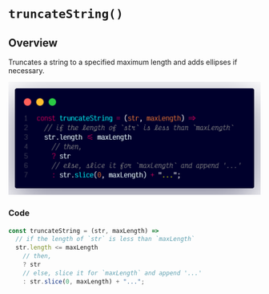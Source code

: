 # `truncateString()`

## Overview

Truncates a string to a specified maximum length and adds ellipses if necessary.

![A screenshot of the titular code snippet](../snapshots/truncateString.png)

### Code

```js
const truncateString = (str, maxLength) =>
  // if the length of `str` is less than `maxLength`
  str.length <= maxLength
    // then, 
    ? str
    // else, slice it for `maxLength` and append '...'
    : str.slice(0, maxLength) + "...";
```
